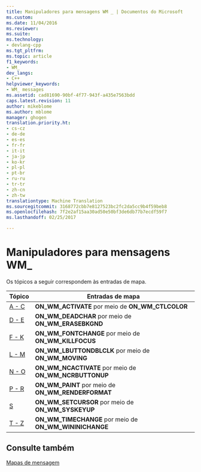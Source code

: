 ```yaml
---
title: Manipuladores para mensagens WM _ | Documentos do Microsoft
ms.custom: 
ms.date: 11/04/2016
ms.reviewer: 
ms.suite: 
ms.technology:
- devlang-cpp
ms.tgt_pltfrm: 
ms.topic: article
f1_keywords:
- WM_
dev_langs:
- C++
helpviewer_keywords:
- WM_ messages
ms.assetid: cad81690-90bf-4f77-943f-a435e7563bdd
caps.latest.revision: 11
author: mikeblome
ms.author: mblome
manager: ghogen
translation.priority.ht:
- cs-cz
- de-de
- es-es
- fr-fr
- it-it
- ja-jp
- ko-kr
- pl-pl
- pt-br
- ru-ru
- tr-tr
- zh-cn
- zh-tw
translationtype: Machine Translation
ms.sourcegitcommit: 3168772cbb7e8127523bc2fc2da5cc9b4f59beb8
ms.openlocfilehash: 7f2e2af15aa30ad50e50bf3de6db77b7ecdf59f7
ms.lasthandoff: 02/25/2017

---
```

# <a name="handlers-for-wm-messages"></a>Manipuladores para mensagens WM_
Os tópicos a seguir correspondem às entradas de mapa.  
  
|Tópico|Entradas de mapa|  
|-----------|-----------------|  
|[A - C](../../mfc/reference/wm-message-handlers-a-c.md)|**ON_WM_ACTIVATE** por meio de **ON_WM_CTLCOLOR**|  
|[D - E](../../mfc/reference/wm-message-handlers-d-e.md)|**ON_WM_DEADCHAR** por meio de **ON_WM_ERASEBKGND**|  
|[F - K](../../mfc/reference/wm-message-handlers-f-k.md)|**ON_WM_FONTCHANGE** por meio de **ON_WM_KILLFOCUS**|  
|[L - M](../../mfc/reference/wm-message-handlers-l-m.md)|**ON_WM_LBUTTONDBLCLK** por meio de **ON_WM_MOVING**|  
|[N - O](../../mfc/reference/wm-message-handlers-n-o.md)|**ON_WM_NCACTIVATE** por meio de **ON_WM_NCRBUTTONUP**|  
|[P - R](../../mfc/reference/wm-messages-p-r.md)|**ON_WM_PAINT** por meio de **ON_WM_RENDERFORMAT**|  
|[S](../../mfc/reference/wm-messages-s.md)|**ON_WM_SETCURSOR** por meio de **ON_WM_SYSKEYUP**|  
|[T - Z](../../mfc/reference/wm-messages-t-z.md)|**ON_WM_TIMECHANGE** por meio de **ON_WM_WININICHANGE**|  
  
## <a name="see-also"></a>Consulte também  
 [Mapas de mensagem](../../mfc/reference/message-maps-mfc.md)


